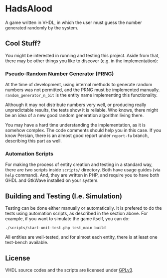 # HadsAlood

A game written in VHDL, in which the user must guess the number generated randomly by the system.

## Cool Stuff?

You might be interested in running and testing this project. Aside from that, there may be other things you like to discover (e.g. in the implementation):

### Pseudo-Random Number Generator (PRNG)

At the time of development, using internal methods to generate random numbers was not permitted, and the PRNG must be implemented manually. `random_generator_n_bit` is the entity name implementing this functionality.

Although it may not distribute numbers very well, or producing really unpredictable results, the tests show it is reliable. Who knows, there might be an idea of a new good random generation algorithm living there.

You may have a hard time understanding the implementation, as it is somehow complex. The code comments should help you in this case. If you know Persian, there is an almost good report under `report-fa` branch, describing this part as well.

### Automation Scripts

For making the process of entity creation and testing in a standard way, there are two scripts inside `scripts/` directory. Both have usage guides (via `help` command). And, they are written in PHP, and require you to have both GHDL and GtkWave installed on your system.

## Building and Testing (I.e. Simulation)

Testing can be done either manually or automatically. It is prefered to do the tests using automation scripts, as described in the section above. For example, if you want to simulate the game itself, you can do:

```
./scripts/start-unit-test.php test_main build
```

All entities are well-tested, and for almost each entity, there is at least one test-bench available.

## License

VHDL source codes and the scripts are licensed under [GPLv3](./LICENSE.md).
